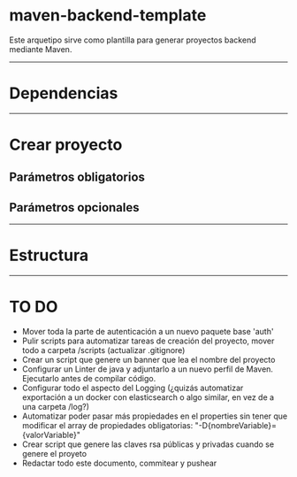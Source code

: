 # maven-backend-template

Este arquetipo sirve como plantilla para generar proyectos backend mediante Maven.

---

# Dependencias

---

# Crear proyecto

## Parámetros obligatorios

## Parámetros opcionales

---

# Estructura

---

# TO DO

<!--
Checklists
- [ ] Pending
- [x] Done
-->

- Mover toda la parte de autenticación a un nuevo paquete base 'auth'
- Pulir scripts para automatizar tareas de creación del proyecto, mover todo a carpeta /scripts (actualizar .gitignore)
- Crear un script que genere un banner que lea el nombre del proyecto
- Configurar un Linter de java y adjuntarlo a un nuevo perfil de Maven. Ejecutarlo antes de compilar código.
- Configurar todo el aspecto del Logging (¿quizás automatizar exportación a un docker con elasticsearch o algo similar,
  en vez de a una carpeta /log?)
- Automatizar poder pasar más propiedades en el properties sin tener que modificar el array de propiedades
  obligatorias: "-D{nombreVariable}={valorVariable}"
- Crear script que genere las claves rsa públicas y privadas cuando se genere el proyeto
- Redactar todo este documento, commitear y pushear 